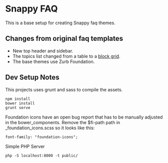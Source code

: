 # Snappy FAQ

This is a base setup for creating Snappy faq themes.


## Changes from original faq templates

* New top header and sidebar.
* The topics list changed from a table to a [block grid](http://foundation.zurb.com/docs/components/block_grid.html).
* The base themes use Zurb Foundation.

## Dev Setup Notes

This projects uses grunt and sass to compile the assets.

    npm install
    bower install
    grunt serve

Foundation icons have an open bug report that has to be manually adjusted in the bower_components. Remove the $fi-path path
in _foundation_icons.scss so it looks like this:

    font-family: "foundation-icons";

Simple PHP Server

    php -S localhost:8000 -t public/
